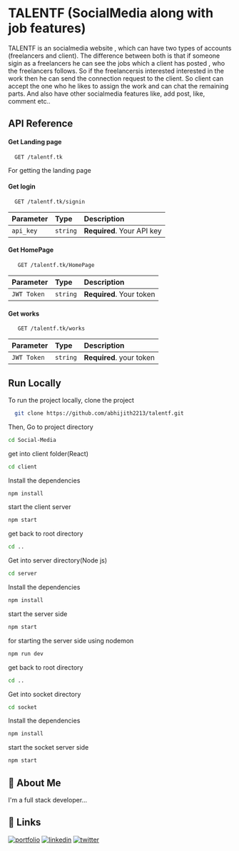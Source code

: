 
# TALENTF (SocialMedia along with job features)

TALENTF is an socialmedia website , which can have two types of 
accounts (freelancers and client). The difference between both 
is that if someone sigin as a freelancers he can see the jobs which
a client has posted , who the freelancers follows. So if the freelancersis interested interested
in the work then he can send the connection request to the client. So client can accept
the one who he likes to assign the work and can chat the remaining parts. And also have
other socialmedia features like, add post, like, comment etc..

## API Reference

#### Get Landing page

```https
  GET /talentf.tk
```

For getting the landing page

#### Get login

```https
  GET /talentf.tk/signin
```

| Parameter | Type     | Description                       |
| :-------- | :------- | :-------------------------------- |
| `api_key` | `string` | **Required**. Your API key        |

#### Get HomePage

```https
   GET /talentf.tk/HomePage
```

| Parameter   | Type     | Description                       |
| :--------   | :------- | :-------------------------------- |
| `JWT Token` | `string` | **Required**. Your token          |

#### Get works

```https
   GET /talentf.tk/works
```

| Parameter   | Type     | Description                       |
| :--------   | :------- | :-------------------------------- |
| `JWT Token` | `string` | **Required**. your token          |

## Run Locally

To run the project locally, clone the project

```bash
  git clone https://github.com/abhijith2213/talentf.git
```
Then, Go to project directory

```bash
cd Social-Media
```
get into client folder(React)
```bash
cd client
```
Install the dependencies
```bash
npm install
```
start the client server
```bash
npm start
```
get back to root directory
```bash
cd ..
```
Get into server directory(Node js)
```bash
cd server
```
Install the dependencies
```bash
npm install
```
start the server side
```bash
npm start
```
for starting the server side using nodemon
```bash
npm run dev
```
get back to root directory
```bash
cd ..
```

Get into socket directory
```bash
cd socket
```
Install the dependencies
```bash
npm install
```
start the socket server side
```bash
npm start
```









## 🚀 About Me
I'm a full stack developer...

## 🔗 Links
[![portfolio](https://img.shields.io/badge/my_portfolio-000?style=for-the-badge&logo=ko-fi&logoColor=white)](https://https://abhijith2213.github.io/personal-website/)
[![linkedin](https://img.shields.io/badge/linkedin-0A66C2?style=for-the-badge&logo=linkedin&logoColor=white)](https://www.linkedin.com/in/abhijith-a-s)
[![twitter](https://img.shields.io/badge/twitter-1DA1F2?style=for-the-badge&logo=twitter&logoColor=white)](https://https://twitter.com/abhijithas_123)
